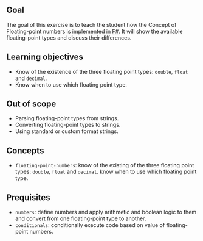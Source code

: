 ## Goal

The goal of this exercise is to teach the student how the Concept of Floating-point numbers is implemented in [F#][floating-point-numbers]. It will show the available floating-point types and discuss their differences.

## Learning objectives

- Know of the existence of the three floating point types: `double`, `float` and `decimal`.
- Know when to use which floating point type.

## Out of scope

- Parsing floating-point types from strings.
- Converting floating-point types to strings.
- Using standard or custom format strings.

## Concepts

- `floating-point-numbers`: know of the existing of the three floating point types: `double`, `float` and `decimal`. know when to use which floating point type.

## Prequisites

- `numbers`: define numbers and apply arithmetic and boolean logic to them and convert from one floating-point type to another.
- `conditionals`: conditionally execute code based on value of floating-point numbers.

[floating-point-numbers]: https://docs.microsoft.com/en-us/dotnet/fsharp/language-reference/basic-types
